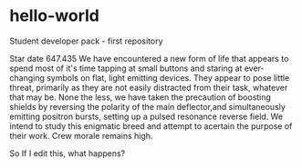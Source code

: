 # hello-world
Student developer pack - first repository

Star date 647.435
We have encountered a new form of life that appears to spend most of it's time tapping at small buttons and staring at ever-changing symbols on flat, light emitting devices. They appear to pose little threat, primarily as they are not easily distracted from their task, whatever that may be. None the less, we have taken the precaution of boosting shields by reversing the polarity of the main deflector,and simultaneously emitting positron bursts, setting up a pulsed resonance reverse field. We intend to study this enigmatic breed and attempt to acertain the purpose of their work. Crew morale remains high.

So If I edit this, what happens?

